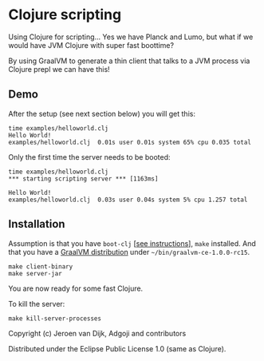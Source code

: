 # Clojure scripting

Using Clojure for scripting... Yes we have Planck and Lumo, but what if we would have JVM Clojure with super fast boottime?

By using GraalVM to generate a thin client that talks to a JVM process via Clojure prepl we can have this!

## Demo
After the setup (see next section below) you will get this:

```
time examples/helloworld.clj
Hello World!
examples/helloworld.clj  0.01s user 0.01s system 65% cpu 0.035 total
```

Only the first time the server needs to be booted:
```
time examples/helloworld.clj
*** starting scripting server *** [1163ms]

Hello World!
examples/helloworld.clj  0.03s user 0.04s system 5% cpu 1.257 total
```
 
## Installation
 
Assumption is that you have `boot-clj` [[see instructions](https://github.com/boot-clj/boot#install)], `make` installed. And that you have a [GraalVM distribution](https://github.com/oracle/graal/releases/tag/vm-1.0.0-rc15) under `~/bin/graalvm-ce-1.0.0-rc15`.
 
```
make client-binary
make server-jar
```
 
You are now ready for some fast Clojure.
 
To kill the server:
 
```
make kill-server-processes
``` 


Copyright (c) Jeroen van Dijk, Adgoji and contributors

Distributed under the Eclipse Public License 1.0 (same as Clojure).
 
